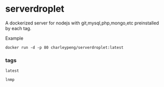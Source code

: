 # serverdroplet
A dockerized server for nodejs with git,mysql,php,mongo,etc preinstalled by each tag.

Example
```
docker run -d -p 80 charleypeng/serverdroplet:latest
```

### tags

```
latest

lnmp
```
